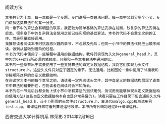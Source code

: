 阅读方法

	本书共分为十章，每一章都是一个专题，专门讲解一类算法问题。每一章中又划分多个小节，专门讲解这类算法中的某一分支。
	同一章节中的算法会有明显的联系，我把较为简单基础的算法安排在前面，较复杂的算法安排在后面。很多章节中的复杂算法会使用之前已经实现的基础算法，本书的代码不会重复之前的工作，而是尽量直接调用。
	我推荐读者阅读本书时挑选感兴趣的章节，不必顾及先后；但同一小节中的算法代码应当顺序阅读，做到从基础到进阶的过程。
	本书的代码中使用了一些编程中通用的数据结构，我将其实现为头文件general_head.h，其中包含C++运行所必须的依赖库，容器和一些本书算法中通用的宏。
	本书的一些章节出于需要使用了一些支持算法的自定义数据结构，我将它们实现为头文件structure.h，这些头文件只对应于固定的章节，无法通用。比如图论一章中使用了邻接表和邻接矩阵这样的自定义数据结构。
	在阅读学习本书的每个章节之前，请读者一定先阅读头文件，其中自定义的数据结构展现了该章节中算法的精要所在，否则读者在阅读时会不知所云。
	本书的每一节最后我都会附上该小节中所有算法的测试用例，测试用例能够体现自定义数据结构的使用方法(这些自定义数据结构本身也是非常易懂的)。读者只要在工作目录下包含通用头文件general_head.h，该小节所需的头文件structure.h，算法代码algo.cpp和测试用例test.cpp，编译运行即可看到算法运行效果。本书所有代码均通过G++编译运行。


西安交通大学计算机系
林荣彬
2014年2月16日

